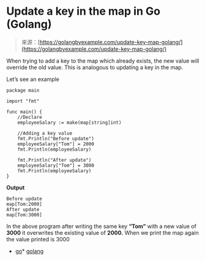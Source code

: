 <!--yml
category: 未分类
date: 2024-10-13 06:20:51
-->

# Update a key in the map in Go (Golang)

> 来源：[https://golangbyexample.com/update-key-map-golang/](https://golangbyexample.com/update-key-map-golang/)

When trying to add a key to the map which already exists, the new value will override the old value. This is analogous to updating a key in the map.

Let’s see an example

```
package main

import "fmt"

func main() {
    //Declare
    employeeSalary := make(map[string]int)

    //Adding a key value
    fmt.Println("Before update")
    employeeSalary["Tom"] = 2000
    fmt.Println(employeeSalary)

    fmt.Println("After update")
    employeeSalary["Tom"] = 3000
    fmt.Println(employeeSalary)
}
```

**Output**

```
Before update
map[Tom:2000]
After update
map[Tom:3000]
```

In the above program after writing the same key **“Tom”** with a new value of **3000** it overwrites the existing value of **2000\.** When we print the map again the value printed is 3000

*   [go](https://golangbyexample.com/tag/go/)*   [golang](https://golangbyexample.com/tag/golang/)